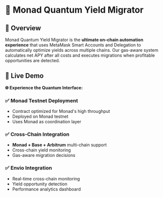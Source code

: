 # 🌌 Monad Quantum Yield Migrator

## 🚀 Overview

Monad Quantum Yield Migrator is the **ultimate on-chain automation experience** that uses MetaMask Smart Accounts and Delegation to automatically optimize yields across multiple chains. Our gas-aware system calculates net APY after all costs and executes migrations when profitable opportunities are detected.

## 🚀 Live Demo

**🌐 Experience the Quantum Interface:**

### ✅ **Monad Testnet Deployment**
- Contract optimized for Monad's high throughput
- Deployed on Monad testnet
- Uses Monad as coordination layer

### ✅ **Cross-Chain Integration**
- **Monad + Base + Arbitrum** multi-chain support
- Cross-chain yield monitoring
- Gas-aware migration decisions

### ✅ **Envio Integration**
- Real-time cross-chain monitoring
- Yield opportunity detection
- Performance analytics dashboard



